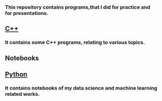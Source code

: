 ### This repository contains programs,that I did for practice and for presentations.

## [C++](https://github.com/yokxxh/Portfolio/tree/main/C%2B%2B)

### It contains some C++ programs, relating to various topics.

## Notebooks
## [Python](https://github.com/yokxxh/Portfolio/tree/main/Notebooks/Python)

### It contains notebooks of my data science and machine learning related works.
